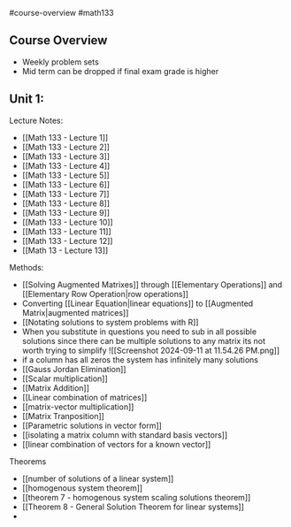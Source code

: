 #course-overview #math133 
## Course Overview
- Weekly problem sets
- Mid term can be dropped if final exam grade is higher

## Unit 1:
Lecture Notes:
* [[Math 133 - Lecture 1]]
* [[Math 133 - Lecture 2]]
* [[Math 133 - Lecture 3]]
* [[Math 133 - Lecture 4]]
* [[Math 133 - Lecture 5]]
* [[Math 133 - Lecture 6]]
* [[Math 133 - Lecture 7]]
* [[Math 133 - Lecture 8]]
* [[Math 133 - Lecture 9]]
* [[Math 133 - Lecture 10]]
* [[Math 133 - Lecture 11]]
* [[Math 133 - Lecture 12]]
* [[Math 13 - Lecture 13]]

Methods:
* [[Solving Augmented Matrixes]] through [[Elementary Operations]] and [[Elementary Row Operation|row operations]]
* Converting [[Linear Equation|linear equations]] to [[Augmented Matrix|augmented matrices]]
* [[Notating solutions to system problems with R]]
* When you substitute in questions you need to sub in all possible solutions since there can be multiple solutions to any matrix its not worth trying to simplify ![[Screenshot 2024-09-11 at 11.54.26 PM.png]]
* if a column has all zeros the system has infinitely many solutions
* [[Gauss Jordan Elimination]]
* [[Scalar multiplication]]
* [[Matrix Addition]]
* [[Linear combination of matrices]]
* [[matrix-vector multiplication]]
* [[Matrix Tranposition]]
* [[Parametric solutions in vector form]]
* [[isolating a matrix column with standard basis vectors]]
* [[linear combination of vectors for a known vector]]

Theorems
* [[number of solutions of a linear system]]
* [[homogenous system theorem]]
* [[theorem 7 - homogenous system scaling solutions theorem]]
* [[Theorem 8 - General Solution Theorem for linear systems]]
* 